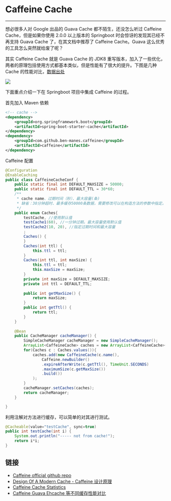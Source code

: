 # Caffeine Cache
---

想必很多人对 Google 出品的 Guava Cache 都不陌生，还没怎么听过 Caffeine Cache，但是如果你使用 2.0.0 以上版本的 Springboot 时会惊讶的发现其已经不再支持 Guava Cache 了，在其文档中推荐了 Caffeine Cache。Guava 这么优秀的工具怎么突然就给废了呢？

其实 Caffeine Cache 就是 Guava Cache 的 JDK8 重写版本，加入了一些优化，两者的原理包括使用方式都基本类似，但是性能有了很大的提升。下图是几种 Cache 的性能对比，[数据出处](http://highscalability.com/blog/2016/1/25/design-of-a-modern-cache.html)

![](https://jverson.oss-cn-beijing.aliyuncs.com/5f9035ee96f6e4e571c30328dd734c79.jpg)


下面重点介绍一下在 Springboot 项目中集成 Caffeine 的过程。

首先加入 Maven 依赖

```xml
<!-- cache -->
<dependency>
    <groupId>org.springframework.boot</groupId>
    <artifactId>spring-boot-starter-cache</artifactId>
</dependency>
<dependency>
	<groupId>com.github.ben-manes.caffeine</groupId>
	<artifactId>caffeine</artifactId>
</dependency>
```

Caffeine 配置

```java
@Configuration
@EnableCaching
public class CaffeineCacheConf {
	public static final int DEFAULT_MAXSIZE = 50000;
	public static final int DEFAULT_TTL = 30*60;	
	/**
	 * cache name、过期时间（秒）、最大容量(条)
	 * 缺省：30分钟超时、最多缓存50000条数据，需要修改可以在构造方法的参数中指定。
	 */
	public enum Caches{
		testCache, //使用默认值
		testCache1(60), //一分钟过期。最大容量使用默认值
		testCache2(10, 20), //指定过期时间和最大容量
		;	
		Caches() {
		}
		Caches(int ttl) {
			this.ttl = ttl;
		}
		Caches(int ttl, int maxSize) {
			this.ttl = ttl;
			this.maxSize = maxSize;
		}		
		private int maxSize = DEFAULT_MAXSIZE;	
		private int ttl = DEFAULT_TTL;	
		
		public int getMaxSize() {
			return maxSize;
		}
		public int getTtl() {
			return ttl;
		}
	}
	
	@Bean
    public CacheManager cacheManager() {
		SimpleCacheManager cacheManager = new SimpleCacheManager();
		ArrayList<CaffeineCache> caches = new ArrayList<CaffeineCache>();
		for(Caches c : Caches.values()){
			caches.add(new CaffeineCache(c.name(), 
				Caffeine.newBuilder()
				.expireAfterWrite(c.getTtl(), TimeUnit.SECONDS)
				.maximumSize(c.getMaxSize())
				.build())
			);
		}
		cacheManager.setCaches(caches);
		return cacheManager;
    }

}
```

利用注解对方法进行缓存，可以简单的对其进行测试。

```java
@Cacheable(value="testCache", sync=true)
public int testCache(int i) {
	System.out.println("----- not from cache!");
	return i*i;
}
```



## 链接

- [Caffeine official github repo](https://github.com/ben-manes/caffeine)
- [Design Of A Modern Cache - Caffeine 设计原理](http://highscalability.com/blog/2016/1/25/design-of-a-modern-cache.html)
- [Caffeine Cache Statistics](https://github.com/ben-manes/caffeine/wiki/Statistics)
- [Caffeine Guava Ehcache 等不同缓存性能对比](https://github.com/ben-manes/caffeine/wiki/Benchmarks)